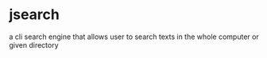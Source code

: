 # jsearch
a cli search engine that allows user to search texts in the whole computer or given directory
